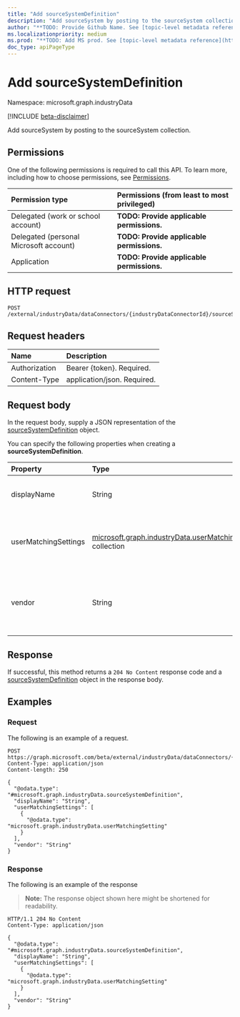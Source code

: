 ```yaml
---
title: "Add sourceSystemDefinition"
description: "Add sourceSystem by posting to the sourceSystem collection."
author: "**TODO: Provide Github Name. See [topic-level metadata reference](https://aka.ms/msgo?pagePath=API/Document/Guidelines/Metadata)**"
ms.localizationpriority: medium
ms.prod: "**TODO: Add MS prod. See [topic-level metadata reference](https://aka.ms/msgo?pagePath=API/Document/Guidelines/Metadata)**"
doc_type: apiPageType
---
```


# Add sourceSystemDefinition
Namespace: microsoft.graph.industryData

[!INCLUDE [beta-disclaimer](../../includes/beta-disclaimer.md)]

Add sourceSystem by posting to the sourceSystem collection.

## Permissions
One of the following permissions is required to call this API. To learn more, including how to choose permissions, see [Permissions](/graph/permissions-reference).

|Permission type|Permissions (from least to most privileged)|
|:---|:---|
|Delegated (work or school account)|**TODO: Provide applicable permissions.**|
|Delegated (personal Microsoft account)|**TODO: Provide applicable permissions.**|
|Application|**TODO: Provide applicable permissions.**|

## HTTP request

<!-- {
  "blockType": "ignored"
}
-->
``` http
POST /external/industryData/dataConnectors/{industryDataConnectorId}/sourceSystem/$ref
```

## Request headers
|Name|Description|
|:---|:---|
|Authorization|Bearer {token}. Required.|
|Content-Type|application/json. Required.|

## Request body
In the request body, supply a JSON representation of the [sourceSystemDefinition](../resources/industrydata-sourcesystemdefinition.md) object.

You can specify the following properties when creating a **sourceSystemDefinition**.

|Property|Type|Description|
|:---|:---|:---|
|displayName|String|Name of the source system. Required.|
|userMatchingSettings|[microsoft.graph.industryData.userMatchingSetting](../resources/industrydata-usermatchingsetting.md) collection|A collection of user matching settings by roleGroup. Optional.|
|vendor|String|Name of the vendor who supplies the source system. Optional.|



## Response

If successful, this method returns a `204 No Content` response code and a [sourceSystemDefinition](../resources/industrydata-sourcesystemdefinition.md) object in the response body.

## Examples

### Request
The following is an example of a request.
<!-- {
  "blockType": "request",
  "name": "create_sourcesystemdefinition_from_"
}
-->
``` http
POST https://graph.microsoft.com/beta/external/industryData/dataConnectors/{industryDataConnectorId}/sourceSystem/$ref
Content-Type: application/json
Content-length: 250

{
  "@odata.type": "#microsoft.graph.industryData.sourceSystemDefinition",
  "displayName": "String",
  "userMatchingSettings": [
    {
      "@odata.type": "microsoft.graph.industryData.userMatchingSetting"
    }
  ],
  "vendor": "String"
}
```


### Response
The following is an example of the response
>**Note:** The response object shown here might be shortened for readability.
<!-- {
  "blockType": "response",
  "truncated": true,
  "@odata.type": "microsoft.graph.industryData.sourceSystemDefinition"
}
-->
``` http
HTTP/1.1 204 No Content
Content-Type: application/json

{
  "@odata.type": "#microsoft.graph.industryData.sourceSystemDefinition",
  "displayName": "String",
  "userMatchingSettings": [
    {
      "@odata.type": "microsoft.graph.industryData.userMatchingSetting"
    }
  ],
  "vendor": "String"
}
```


